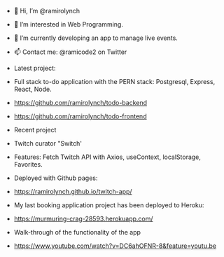 - 👋 Hi, I’m @ramirolynch
- 👀 I’m interested in Web Programming.
- 🌱 I’m currently developing an app to manage live events.
- 📫 Contact me: @ramicode2 on Twitter

- Latest project: 
- Full stack to-do application with the PERN stack: Postgresql, Express, React, Node.
- https://github.com/ramirolynch/todo-backend
- https://github.com/ramirolynch/todo-frontend

- Recent project
- Twitch curator "Switch'
- Features: Fetch Twitch API with Axios, useContext, localStorage, Favorites.
- Deployed with Github pages:
- https://ramirolynch.github.io/twitch-app/

- My last booking application project has been deployed to Heroku:
- https://murmuring-crag-28593.herokuapp.com/
- Walk-through of the functionality of the app
- https://www.youtube.com/watch?v=DC6ahOFNR-8&feature=youtu.be

<!---
ramirolynch/ramirolynch is a ✨ special ✨ repository because its `README.md` (this file) appears on your GitHub profile.
You can click the Preview link to take a look at your changes.
--->
